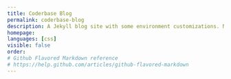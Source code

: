 ```yaml
---
title: Coderbase Blog
permalink: coderbase-blog
description: A Jekyll blog site with some environment customizations. No longer in production.
homepage: 
languages: [css]
visible: false
order: 
# Github Flavored Markdown reference
# https://help.github.com/articles/github-flavored-markdown
---
```




